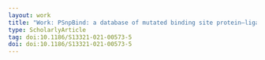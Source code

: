 ```yaml
---
layout: work
title: "Work: PSnpBind: a database of mutated binding site protein–ligand complexes constructed using a multithreaded virtual screening workflow"
type: ScholarlyArticle
tag: doi:10.1186/S13321-021-00573-5
doi: doi:10.1186/S13321-021-00573-5
---
```

